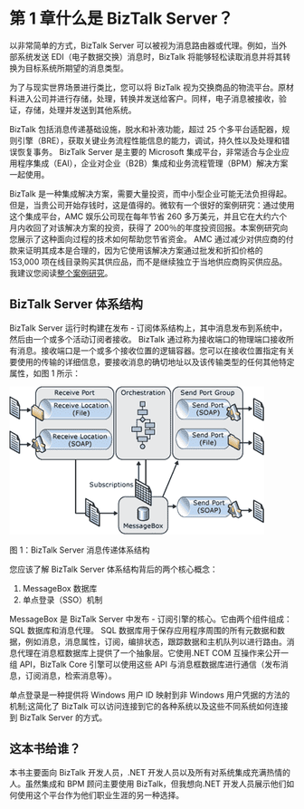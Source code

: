 # 第 1 章什么是 BizTalk Server？

以非常简单的方式，BizTalk Server 可以被视为消息路由器或代理。例如，当外部系统发送 EDI（电子数据交换）消息时，BizTalk 将能够轻松读取消息并将其转换为目标系统所期望的消息类型。

为了与现实世界场景进行类比，您可以将 BizTalk 视为交换商品的物流平台。原材料进入公司并进行存储，处理，转换并发送给客户。同样，电子消息被接收，验证，存储，处理并发送到其他系统。

BizTalk 包括消息传递基础设施，脱水和补液功能，超过 25 个多平台适配器，规则引擎（BRE），获取关键业务流程性能信息的能力，调试，持久性以及处理和错误恢复事务。 BizTalk Server 是主要的 Microsoft 集成平台，非常适合与企业应用程序集成（EAI），企业对企业（B2B）集成和业务流程管理（BPM）解决方案一起使用。

BizTalk 是一种集成解决方案，需要大量投资，而中小型企业可能无法负担得起。但是，当贵公司开始存钱时，这是值得的。微软有一个很好的案例研究：通过使用这个集成平台，AMC 娱乐公司现在每年节省 260 多万美元，并且它在大约六个月内收回了对该解决方案的投资，获得了 200％的年度投资回报。本案例研究向您展示了这种面向过程的技术如何帮助您节省资金。 AMC 通过减少对供应商的付款来证明其成本是合理的，因为它使用该解决方案通过批发和折扣价格的 153,000 项在线目录购买其供应品，而不是继续独立于当地供应商购买供应品。我建议您阅读[整个案例研究](http://www.microsoft.com/casestudies/Microsoft-Biztalk-Server-Enterprise-2010/AMC-Entertainment/Movie-Theatre-Chain-Projects-17-Million-Revenue-Gain-from-Information-Integration/710000001643)。

## BizTalk Server 体系结构

BizTalk Server 运行时构建在发布 - 订阅体系结构上，其中消息发布到系统中，然后由一个或多个活动订阅者接收。 BizTalk 通过称为接收端口的物理端口接收所有消息。接收端口是一个或多个接收位置的逻辑容器。您可以在接收位置指定有关要使用的传输的详细信息，要接收消息的确切地址以及该传输类型的任何其他特定属性，如图 1 所示：

![](img/image001.png)

图 1：BizTalk Server 消息传递体系结构

您应该了解 BizTalk Server 体系结构背后的两个核心概念：

1.  MessageBox 数据库
2.  单点登录（SSO）机制

MessageBox 是 BizTalk Server 中发布 - 订阅引擎的核心。它由两个组件组成：SQL 数据库和消息代理。 SQL 数据库用于保存应用程序周围的所有元数据和数据，例如消息，消息属性，订阅，编排状态，跟踪数据和主机队列以进行路由。消息代理在消息框数据库上提供了一个抽象层。它使用.NET COM 互操作来公开一组 API，BizTalk Core 引擎可以使用这些 API 与消息框数据库进行通信（发布消息，订阅消息，检索消息等）。

单点登录是一种提供将 Windows 用户 ID 映射到非 Windows 用户凭据的方法的机制;这简化了 BizTalk 可以访问连接到它的各种系统以及这些不同系统如何连接到 BizTalk Server 的方式。

## 这本书给谁？

本书主要面向 BizTalk 开发人员，.NET 开发人员以及所有对系统集成充满热情的人。虽然集成和 BPM 顾问主要使用 BizTalk，但我想向.NET 开发人员展示他们如何使用这个平台作为他们职业生涯的另一种选择。